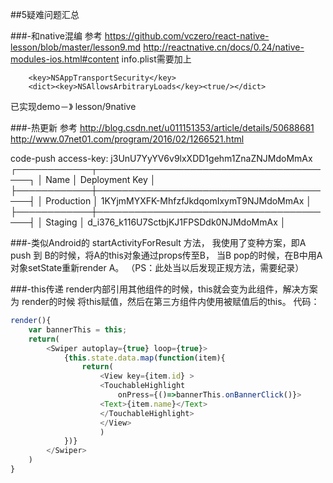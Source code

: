 ##5疑难问题汇总

###-和native混编
参考
https://github.com/vczero/react-native-lesson/blob/master/lesson9.md
http://reactnative.cn/docs/0.24/native-modules-ios.html#content
info.plist需要加上
```object-c
    <key>NSAppTransportSecurity</key>
    <dict><key>NSAllowsArbitraryLoads</key><true/></dict>
```
已实现demo－》 lesson/9native

###-热更新
参考 
http://blog.csdn.net/u011151353/article/details/50688681
http://www.07net01.com/program/2016/02/1266521.html

code-push  access-key: j3UnU7YyYV6v9lxXDD1gehm1ZnaZNJMdoMmAx
┌────────────┬───────────────────────────────────────┐
│ Name       │ Deployment Key                        │
├────────────┼───────────────────────────────────────┤
│ Production │ 1KYjmMYXFK-MhfzfJkdqomIxymT9NJMdoMmAx │
├────────────┼───────────────────────────────────────┤
│ Staging    │ d_i376_k116U7SctbjKJ1FPSDdk0NJMdoMmAx │

###-类似Android的 startActivityForResult 方法，
我使用了变种方案，即A push 到 B的时候，将A的this对象通过props传至B， 
当B pop的时候，在B中用A对象setState重新render A。 
（PS：此处当以后发现正规方法，需要纪录）

###-this传递
render内部引用其他组件的时候，this就会变为此组件，解决方案为 render的时候 将this赋值，然后在第三方组件内使用被赋值后的this。 
代码：
```javascript
render(){
    var bannerThis = this;
    return(
        <Swiper autoplay={true} loop={true}>
            {this.state.data.map(function(item){
                return(
                    <View key={item.id} >
                    <TouchableHighlight
                        onPress={()=>bannerThis.onBannerClick()}>
                    <Text>{item.name}</Text>
                    </TouchableHighlight>
                    </View>
                    )
            })}
        </Swiper>
    )
}
```